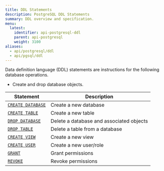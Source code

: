 ```yaml
---
title: DDL Statements
description: PostgreSQL DDL Statements
summary: DDL overview and specification.
menu:
  latest:
    identifier: api-postgresql-ddl
    parent: api-postgresql
    weight: 3100
aliases:
  - api/postgresql/ddl
  - api/pgsql/ddl
---
```


Data definition language (DDL) statements are instructions for the following database operations.

- Create and drop database objects.

Statement | Description |
----------|-------------|
[`CREATE DATABASE`](ddl_create_database) | Create a new database |
[`CREATE TABLE`](ddl_create_table) | Create a new table |
[`DROP DATABASE`](ddl_drop_database) | Delete a database and associated objects |
[`DROP TABLE`](ddl_drop_table) | Delete a table from a database |
[`CREATE VIEW`](ddl_create_view) | Create a new view |
[`CREATE USER`](permissions) | Create a new user/role |
[`GRANT`](permissions) | Grant permissions|
[`REVOKE`](permissions) | Revoke permissions |
